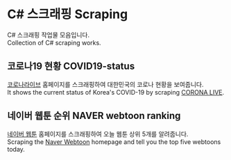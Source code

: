 # C# 스크래핑 Scraping
C# 스크래핑 작업물 모음입니다.
<br>Collection of C# scraping works.

## 코로나19 현황 COVID19-status
[코로나라이브](https://corona-live.com) 홈페이지를 스크래핑하여 대한민국의 코로나 현황을 보여줍니다.
<br>It shows the current status of Korea's COVID-19 by scraping [CORONA LIVE](https://corona-live.com).

## 네이버 웹툰 순위 NAVER webtoon ranking
[네이버 웹툰](https://comic.naver.com/webtoon/weekday) 홈페이지를 스크래핑하여 오늘 웹툰 상위 5개를 알려줍니다.
<br>Scraping the [Naver Webtoon](https://comic.naver.com/webtoon/weekday) homepage and tell you the top five webtoons today.